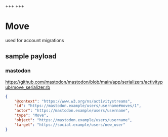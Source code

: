 +++
+++

# Move

used for account migrations

## sample payload

### mastodon

<https://github.com/mastodon/mastodon/blob/main/app/serializers/activitypub/move_serializer.rb>

```json
{
	"@context": "https://www.w3.org/ns/activitystreams",
	"id": "https://mastodon.example/users/username#moves/1",
	"actor": "https://mastodon.example/users/username",
	"type": "Move",
	"object": "https://mastodon.example/users/username",
	"target": "https://social.example/users/new_user"
}
```

